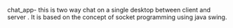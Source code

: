 chat_app- this is two way chat on a single desktop between client and server . It is based on the concept of socket programming using java swing. 
